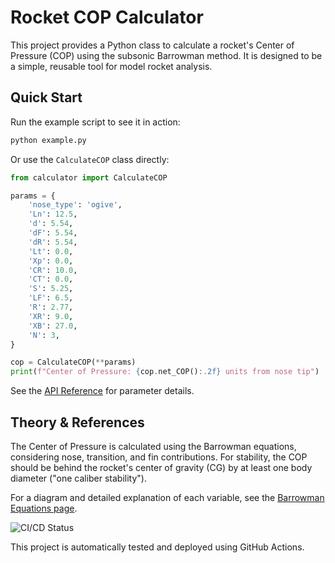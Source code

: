 # Rocket COP Calculator

This project provides a Python class to calculate a rocket's Center of Pressure (COP) using the subsonic Barrowman method. It is designed to be a simple, reusable tool for model rocket analysis.

## Quick Start

Run the example script to see it in action:

```bash
python example.py
```

Or use the `CalculateCOP` class directly:

```python
from calculator import CalculateCOP

params = {
    'nose_type': 'ogive',
    'Ln': 12.5,
    'd': 5.54,
    'dF': 5.54,
    'dR': 5.54,
    'Lt': 0.0,
    'Xp': 0.0,
    'CR': 10.0,
    'CT': 0.0,
    'S': 5.25,
    'LF': 6.5,
    'R': 2.77,
    'XR': 9.0,
    'XB': 27.0,
    'N': 3,
}

cop = CalculateCOP(**params)
print(f"Center of Pressure: {cop.net_COP():.2f} units from nose tip")
```

See the [API Reference](api.md) for parameter details.

## Theory & References

The Center of Pressure is calculated using the Barrowman equations, considering nose, transition, and fin contributions. For stability, the COP should be behind the rocket's center of gravity (CG) by at least one body diameter ("one caliber stability").

For a diagram and detailed explanation of each variable, see the [Barrowman Equations page](https://www.rocketmime.com/rockets/Barrowman.html).

![CI/CD Status](https://github.com/<YOUR_USERNAME>/<YOUR_REPO_NAME>/actions/workflows/ci.yml/badge.svg)

This project is automatically tested and deployed using GitHub Actions.
